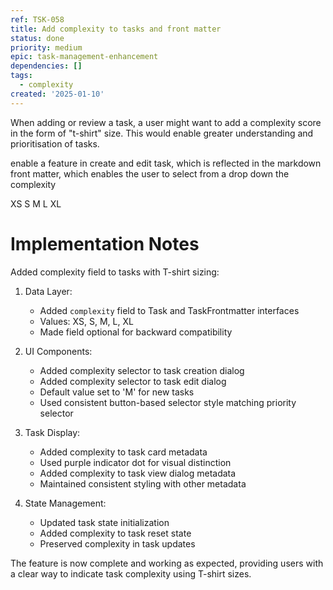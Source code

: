 ```yaml
---
ref: TSK-058
title: Add complexity to tasks and front matter
status: done
priority: medium
epic: task-management-enhancement
dependencies: []
tags:
  - complexity
created: '2025-01-10'
---
```

When adding or review a task, a user might want to add a complexity score in the form of "t-shirt" size. This would enable greater understanding and prioritisation of tasks. 

enable a feature in create and edit task, which is reflected in the markdown front matter, which enables the user to select from a drop down the complexity

XS
S
M
L
XL

# Implementation Notes

Added complexity field to tasks with T-shirt sizing:

1. Data Layer:
   - Added `complexity` field to Task and TaskFrontmatter interfaces
   - Values: XS, S, M, L, XL
   - Made field optional for backward compatibility

2. UI Components:
   - Added complexity selector to task creation dialog
   - Added complexity selector to task edit dialog
   - Default value set to 'M' for new tasks
   - Used consistent button-based selector style matching priority selector

3. Task Display:
   - Added complexity to task card metadata
   - Used purple indicator dot for visual distinction
   - Added complexity to task view dialog metadata
   - Maintained consistent styling with other metadata

4. State Management:
   - Updated task state initialization
   - Added complexity to task reset state
   - Preserved complexity in task updates

The feature is now complete and working as expected, providing users with a clear way to indicate task complexity using T-shirt sizes.
